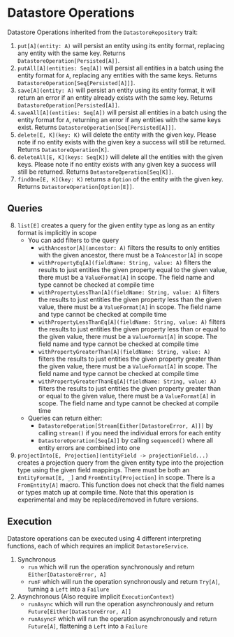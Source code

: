 # Datastore Operations

Datastore Operations inherited from the `DatastoreRepository` trait:

1. `put[A](entity: A)` will persist an entity using its entity format, replacing any entity with the same key. Returns `DatastoreOperation[Persisted[A]]`.
2. `putAll[A](entities: Seq[A])` will persist all entities in a batch using the entity format for `A`, replacing any entities
 with the same keys. Returns `DatastoreOperation[Seq[Persisted[A]]]`.
3. `save[A](entity: A)` will persist an entity using its entity format, it will return an error if an entity already exists 
with the same key. Returns `DatastoreOperation[Persisted[A]]`.
4. `saveAll[A](entities: Seq[A])` will persist all entities in a batch using the entity format for `A`, returning an error if
any entities with the same keys exist. Returns `DatastoreOperation[Seq[Persisted[A]]]`.
5. `delete[E, K](key: K)` will delete the entity with the given key. Please note if no entity exists with the given key 
a success will still be returned. Returns `DatastoreOperation[K]`.
6. `deleteAll[E, K](keys: Seq[K])` will delete all the entities with the given keys. Please note if no entity exists with 
any given key a success will still be returned. Returns `DatastoreOperation[Seq[K]]`.
7. `findOne[E, K](key: K)` returns a `Option` of the entity with the given key. Returns `DatastoreOperation[Option[E]]`.

## Queries

8. `list[E]` creates a query for the given entity type as long as an entity format is implicitly in scope 
    - You can add filters to the query
        - `withAncestor[A](ancestor: A)` filters the results to only entities with the given ancestor, there must be a
        `ToAncestor[A]` in scope
        - `withPropertyEq[A](fieldName: String, value: A)` filters the results to just entities the given property equal 
        to the given value, there must be a `ValueFormat[A]` in scope. The field name and type cannot be checked at compile time
        - `withPropertyLessThan[A](fieldName: String, value: A)` filters the results to just entities the given property less than the given value,
         there must be a `ValueFormat[A]` in scope. The field name and type cannot be checked at compile time
        - `withPropertyLessThanEq[A](fieldName: String, value: A)` filters the results to just entities the given property less than or equal to the given value, 
        there must be a `ValueFormat[A]` in scope. The field name and type cannot be checked at compile time
        - `withPropertyGreaterThan[A](fieldName: String, value: A)` filters the results to just entities the given property greater than the given value,
        there must be a `ValueFormat[A]` in scope. The field name and type cannot be checked at compile time
        - `withPropertyGreaterThanEq[A](fieldName: String, value: A)` filters the results to just entities the given property greater than or equal to the given value,
        there must be a `ValueFormat[A]` in scope. The field name and type cannot be checked at compile time
    - Queries can return either:
        - `DatastoreOperation[Stream[Either[DatastoreError, A]]]` by calling `stream()` if you need the individual errors for each entity
        - `DatastoreOperation[Seq[A]]` by calling `sequenced()` where all entity errors are combined into one
9. `projectInto[E, Projection](entityField -> projectionField...)` creates a projection query from the given entity type 
 into the projection type using the given field mappings. There must be both an `EntityFormat[E, _]` and `FromEntity[Projection]`
 in scope. There is a `FromEntity[A]` macro. This function does not check that the field names or types match up at compile time. 
 Note that this operation is experimental and may be replaced/removed in future versions.

## Execution

Datastore operations can be executed using 4 different interpreting functions, each of which requires an implicit `DatastoreService`.

1. Synchronous
    - `run` which will run the operation synchronously and return `Either[DatastoreError, A]`
    - `runF` which will run the operation synchronously and return `Try[A]`, turning a `Left` into a `Failure`
2. Asynchronous (Also require implicit `ExecutionContext`)
    - `runAsync` which will run the operation asynchronously and return `Future[Either[DatastoreError, A]]`
    - `runAsyncF` which will run the operation asynchronously and return `Future[A]`, flattening a `Left` into a `Failure`
